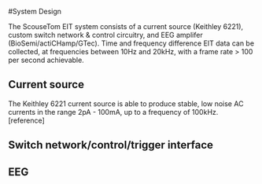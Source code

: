 #System Design


The ScouseTom EIT system consists of a current source (Keithley 6221), custom switch network & control circuitry, and EEG amplifer (BioSemi/actiCHamp/GTec). Time and frequency difference EIT data can be collected, at frequencies between 10Hz and 20kHz, with a frame rate > 100 per second achievable.

## Current source

The Keithley 6221 current source is able to produce stable, low noise AC currents in the range 2pA - 100mA, up to a frequency of 100kHz. [reference]

## Switch network/control/trigger interface



## EEG

